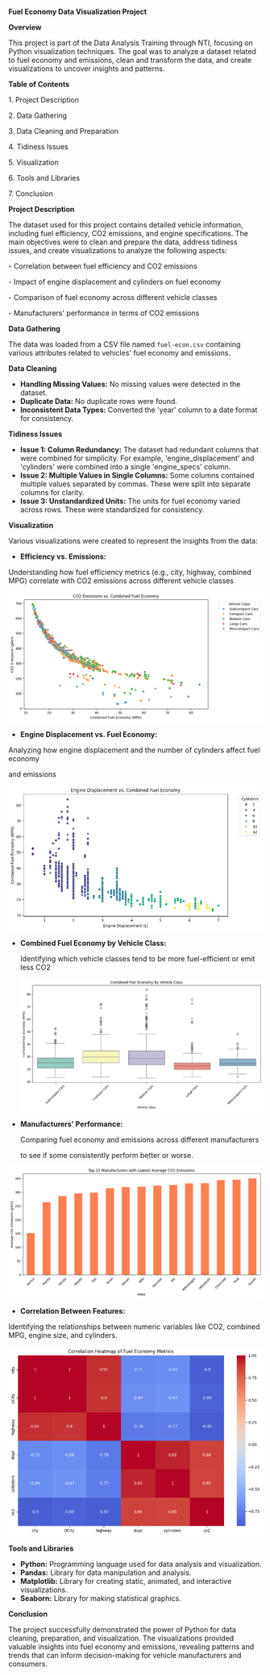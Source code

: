 
**Fuel Economy Data Visualization Project**

**Overview**

This project is part of the Data Analysis Training through NTI, focusing on Python visualization techniques. The goal was to analyze a dataset related to fuel economy and emissions, clean and transform the data, and create visualizations to uncover insights and patterns.

**Table of Contents**

1\. Project Description

2\. Data Gathering

3\. Data Cleaning and Preparation

4\. Tidiness Issues

5\. Visualization

6\. Tools and Libraries

7\. Conclusion

**Project Description**

The dataset used for this project contains detailed vehicle information, including fuel efficiency, CO2 emissions, and engine specifications. The main objectives were to clean and prepare the data, address tidiness issues, and create visualizations to analyze the following aspects:

\-  Correlation between fuel efficiency and CO2 emissions

\-  Impact of engine displacement and cylinders on fuel economy

\-  Comparison of fuel economy across different vehicle classes

\-  Manufacturers' performance in terms of CO2 emissions

**Data Gathering**

The data was loaded from a CSV file named `fuel-econ.csv` containing various attributes related to vehicles' fuel economy and emissions.




**Data Cleaning**

- **Handling Missing Values:** No missing values were detected in the dataset.
- **Duplicate Data:** No duplicate rows were found.
- **Inconsistent Data Types:** Converted the 'year' column to a date format for consistency.

**Tidiness Issues**

- **Issue 1: Column Redundancy:** The dataset had redundant columns that were combined for simplicity. For example, 'engine\_displacement' and 'cylinders' were combined into a single 'engine\_specs' column.
- **Issue 2: Multiple Values in Single Columns:** Some columns contained multiple values separated by commas. These were split into separate columns for clarity.
- **Issue 3: Unstandardized Units:** The units for fuel economy varied across rows. These were standardized for consistency.

**Visualization**

Various visualizations were created to represent the insights from the data:

- **Efficiency vs. Emissions:** 

Understanding how fuel efficiency metrics (e.g., city, highway, combined MPG) correlate with CO2 emissions across different vehicle classes

![Efficiency vs. Emissions](visuals/Efficiency%20vs%20Emissions.png)












- **Engine Displacement vs. Fuel Economy:**

Analyzing how engine displacement and the number of cylinders affect fuel economy 

and emissions

![Engine Displacement vs. Fuel Economy](visuals/Engine%20Displacement%20vs.%20Fuel%20Economy.png)












- **Combined Fuel Economy by Vehicle Class:** 

  Identifying which vehicle classes tend to be more fuel-efficient or emit less CO2

  ![Combined Fuel Economy by Vehicle Class](visuals/Combined%20Fuel%20Economy%20by%20Vehicle%20Class.png)











- **Manufacturers' Performance:**

  Comparing fuel economy and emissions across different manufacturers

  to see if some consistently perform better or worse.

![Manufacturers' Performance](visuals/Manufacturers'%20Performance.png)










- **Correlation Between Features:**

Identifying the relationships between numeric variables like CO2, combined MPG, engine size, and cylinders.

![Correlation Between Features](visuals/Correlation%20Between%20Features.png)














**Tools and Libraries**

- **Python:** Programming language used for data analysis and visualization.
- **Pandas:** Library for data manipulation and analysis.
- **Matplotlib:** Library for creating static, animated, and interactive visualizations.
- **Seaborn:** Library for making statistical graphics.

**Conclusion**

The project successfully demonstrated the power of Python for data cleaning, preparation, and visualization. The visualizations provided valuable insights into fuel economy and emissions, revealing patterns and trends that can inform decision-making for vehicle manufacturers and consumers.

